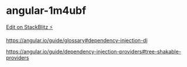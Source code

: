 # angular-1m4ubf

[Edit on StackBlitz ⚡️](https://stackblitz.com/edit/angular-1m4ubf)

https://angular.io/guide/glossary#dependency-injection-di

https://angular.io/guide/dependency-injection-providers#tree-shakable-providers